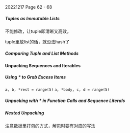 20221217    Page 62 - 68

##### Tuples as Immutable Lists

不能修改，让tuple即清晰又高效。

tuple里放list的话，就没法hash了


##### Comparing Tuple and List Methods


#### Unpacking Sequences and Iterables

##### Using * to Grab Excess Items

`a, b, *rest = range(5)`
`a, *body, c, d = range(5)`

##### Unpacking with * in Function Calls and Sequence Literals

##### Nested Unpacking
注意数据里打包的方式，解包时要有对应的写法
